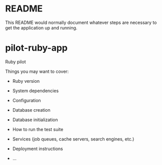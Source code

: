 # README

This README would normally document whatever steps are necessary to get the
application up and running.

# pilot-ruby-app
Ruby pilot

Things you may want to cover:

* Ruby version

* System dependencies

* Configuration

* Database creation

* Database initialization

* How to run the test suite

* Services (job queues, cache servers, search engines, etc.)

* Deployment instructions

* ...

